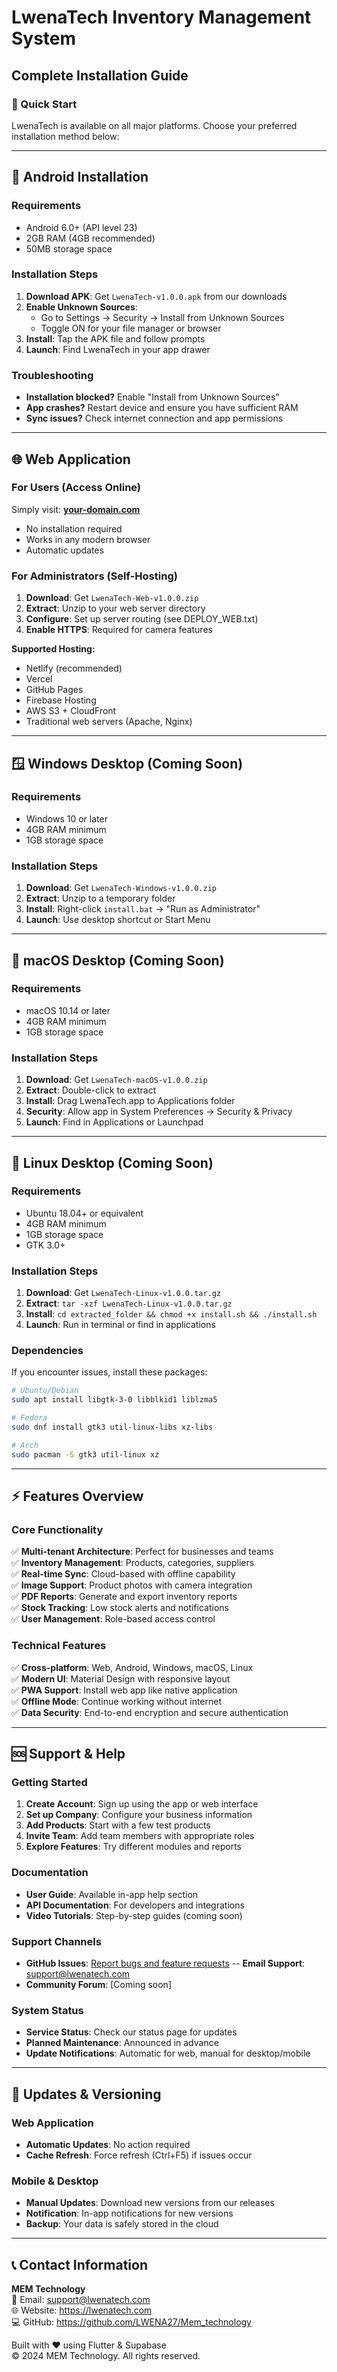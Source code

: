 # LwenaTech Inventory Management System
## Complete Installation Guide

### 🚀 Quick Start

LwenaTech is available on all major platforms. Choose your preferred installation method below:

---

## 📱 Android Installation

### Requirements
- Android 6.0+ (API level 23)
- 2GB RAM (4GB recommended)
- 50MB storage space

### Installation Steps
1. **Download APK**: Get `LwenaTech-v1.0.0.apk` from our downloads
2. **Enable Unknown Sources**: 
   - Go to Settings → Security → Install from Unknown Sources
   - Toggle ON for your file manager or browser
3. **Install**: Tap the APK file and follow prompts
4. **Launch**: Find LwenaTech in your app drawer

### Troubleshooting
- **Installation blocked?** Enable "Install from Unknown Sources"
- **App crashes?** Restart device and ensure you have sufficient RAM
- **Sync issues?** Check internet connection and app permissions

---

## 🌐 Web Application

### For Users (Access Online)
Simply visit: **[your-domain.com](https://your-app-url.netlify.app)**
- No installation required
- Works in any modern browser
- Automatic updates

### For Administrators (Self-Hosting)
1. **Download**: Get `LwenaTech-Web-v1.0.0.zip`
2. **Extract**: Unzip to your web server directory
3. **Configure**: Set up server routing (see DEPLOY_WEB.txt)
4. **Enable HTTPS**: Required for camera features

**Supported Hosting:**
- Netlify (recommended)
- Vercel
- GitHub Pages
- Firebase Hosting
- AWS S3 + CloudFront
- Traditional web servers (Apache, Nginx)

---

## 🪟 Windows Desktop (Coming Soon)

### Requirements
- Windows 10 or later
- 4GB RAM minimum
- 1GB storage space

### Installation Steps
1. **Download**: Get `LwenaTech-Windows-v1.0.0.zip`
2. **Extract**: Unzip to a temporary folder
3. **Install**: Right-click `install.bat` → "Run as Administrator"
4. **Launch**: Use desktop shortcut or Start Menu

---

## 🍎 macOS Desktop (Coming Soon)

### Requirements
- macOS 10.14 or later
- 4GB RAM minimum
- 1GB storage space

### Installation Steps
1. **Download**: Get `LwenaTech-macOS-v1.0.0.zip`
2. **Extract**: Double-click to extract
3. **Install**: Drag LwenaTech.app to Applications folder
4. **Security**: Allow app in System Preferences → Security & Privacy
5. **Launch**: Find in Applications or Launchpad

---

## 🐧 Linux Desktop (Coming Soon)

### Requirements
- Ubuntu 18.04+ or equivalent
- 4GB RAM minimum
- 1GB storage space
- GTK 3.0+

### Installation Steps
1. **Download**: Get `LwenaTech-Linux-v1.0.0.tar.gz`
2. **Extract**: `tar -xzf LwenaTech-Linux-v1.0.0.tar.gz`
3. **Install**: `cd extracted_folder && chmod +x install.sh && ./install.sh`
4. **Launch**: Run  in terminal or find in applications

### Dependencies
If you encounter issues, install these packages:
```bash
# Ubuntu/Debian
sudo apt install libgtk-3-0 libblkid1 liblzma5

# Fedora
sudo dnf install gtk3 util-linux-libs xz-libs

# Arch
sudo pacman -S gtk3 util-linux xz
```

---

## ⚡ Features Overview

### Core Functionality
✅ **Multi-tenant Architecture**: Perfect for businesses and teams  
✅ **Inventory Management**: Products, categories, suppliers  
✅ **Real-time Sync**: Cloud-based with offline capability  
✅ **Image Support**: Product photos with camera integration  
✅ **PDF Reports**: Generate and export inventory reports  
✅ **Stock Tracking**: Low stock alerts and notifications  
✅ **User Management**: Role-based access control  

### Technical Features
✅ **Cross-platform**: Web, Android, Windows, macOS, Linux  
✅ **Modern UI**: Material Design with responsive layout  
✅ **PWA Support**: Install web app like native application  
✅ **Offline Mode**: Continue working without internet  
✅ **Data Security**: End-to-end encryption and secure authentication  

---

## 🆘 Support & Help

### Getting Started
1. **Create Account**: Sign up using the app or web interface
2. **Set up Company**: Configure your business information
3. **Add Products**: Start with a few test products
4. **Invite Team**: Add team members with appropriate roles
5. **Explore Features**: Try different modules and reports

### Documentation
- **User Guide**: Available in-app help section
- **API Documentation**: For developers and integrations
- **Video Tutorials**: Step-by-step guides (coming soon)

### Support Channels
- **GitHub Issues**: [Report bugs and feature requests](https://github.com/LWENA27/Mem_technology/issues)
-- **Email Support**: support@lwenatech.com
- **Community Forum**: [Coming soon]

### System Status
- **Service Status**: Check our status page for updates
- **Planned Maintenance**: Announced in advance
- **Update Notifications**: Automatic for web, manual for desktop/mobile

---

## 🔄 Updates & Versioning

### Web Application
- **Automatic Updates**: No action required
- **Cache Refresh**: Force refresh (Ctrl+F5) if issues occur

### Mobile & Desktop
- **Manual Updates**: Download new versions from our releases
- **Notification**: In-app notifications for new versions
- **Backup**: Your data is safely stored in the cloud

---

## 📞 Contact Information

**MEM Technology**  
📧 Email: support@lwenatech.com  
🌐 Website: https://lwenatech.com  
💻 GitHub: https://github.com/LWENA27/Mem_technology  

Built with ❤️ using Flutter & Supabase  
© 2024 MEM Technology. All rights reserved.

